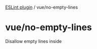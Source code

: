 [ESLint plugin](https://ilyub.github.io/eslint-plugin/) / vue/no-empty-lines

# vue/no-empty-lines

Disallow empty lines inside <template> section.

```ts
module.exports = {
  plugins: ["misc"],
  rules: {
    "@skylib/vue/no-empty-lines": "error"
  }
};
```

## Examples of incorrect code

```ts
<template>
  <p></p>

  <p></p>
</template>
```

## Examples of correct code

```ts
<template>
  <p></p>
  text

  text
  <p></p>
</template>
```
